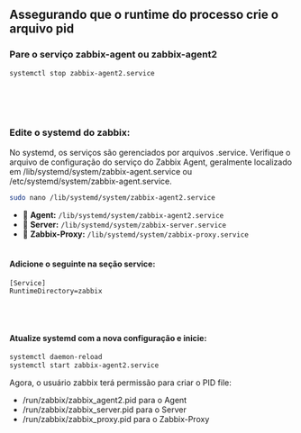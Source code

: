 ## Assegurando que o runtime do processo crie o arquivo pid

### Pare o serviço zabbix-agent ou zabbix-agent2
```bash
systemctl stop zabbix-agent2.service
```
<br><br><br>

### Edite o systemd do zabbix:
No systemd, os serviços são gerenciados por arquivos .service. Verifique o arquivo de configuração do serviço do Zabbix Agent, geralmente localizado em /lib/systemd/system/zabbix-agent.service ou /etc/systemd/system/zabbix-agent.service.

```bash
sudo nano /lib/systemd/system/zabbix-agent2.service
```
- 📌 **Agent:** `/lib/systemd/system/zabbix-agent2.service`
- 📌 **Server:** `/lib/systemd/system/zabbix-server.service`
- 📌 **Zabbix-Proxy:** `/lib/systemd/system/zabbix-proxy.service`
<br><br>


#### Adicione o seguinte na seção service:
```text
[Service]
RuntimeDirectory=zabbix
```
<br><br>

#### Atualize systemd com a nova configuração e inicie:
```bash
systemctl daemon-reload
systemctl start zabbix-agent2.service
```
Agora, o usuário zabbix terá permissão para criar o PID file: 
* /run/zabbix/zabbix_agent2.pid para o Agent
* /run/zabbix/zabbix_server.pid para o Server
* /run/zabbix/zabbix_proxy.pid para o Zabbix-Proxy
